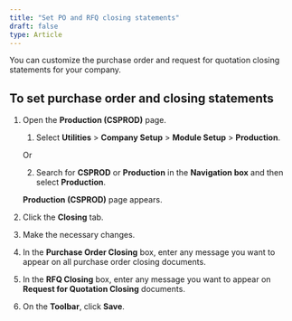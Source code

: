 ```yaml
---
title: "Set PO and RFQ closing statements"
draft: false
type: Article
---
```


You can customize the purchase order and request for quotation closing statements for your company.

## To set purchase order and closing statements

1. Open the **Production (CSPROD)** page.

    1. Select **Utilities** > **Company Setup** > **Module Setup** > **Production**.

    Or

    2. Search for **CSPROD** or **Production** in the **Navigation box** and then select **Production**.

    **Production (CSPROD)** page appears.

2. Click the **Closing** tab.

3. Make the necessary changes.

4. In the **Purchase Order Closing** box, enter any message you want to appear on all purchase order closing documents.

5. In the **RFQ Closing** box, enter any message you want to appear on **Request for Quotation Closing** documents.

6. On the **Toolbar**, click **Save**.

​